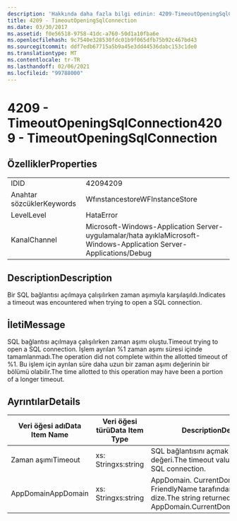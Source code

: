 ```yaml
---
description: 'Hakkında daha fazla bilgi edinin: 4209-TimeoutOpeningSqlConnection'
title: 4209 - TimeoutOpeningSqlConnection
ms.date: 03/30/2017
ms.assetid: f0e56518-9758-41dc-a760-50d1a10fba6e
ms.openlocfilehash: 9c7540e328530fdc01b9f065dfb75b92c467bd43
ms.sourcegitcommit: ddf7edb67715a5b9a45e3dd44536dabc153c1de0
ms.translationtype: MT
ms.contentlocale: tr-TR
ms.lasthandoff: 02/06/2021
ms.locfileid: "99788000"
---
```

# <a name="4209---timeoutopeningsqlconnection"></a><span data-ttu-id="03bc3-103">4209 - TimeoutOpeningSqlConnection</span><span class="sxs-lookup"><span data-stu-id="03bc3-103">4209 - TimeoutOpeningSqlConnection</span></span>

## <a name="properties"></a><span data-ttu-id="03bc3-104">Özellikler</span><span class="sxs-lookup"><span data-stu-id="03bc3-104">Properties</span></span>  
  
|||  
|-|-|  
|<span data-ttu-id="03bc3-105">ID</span><span class="sxs-lookup"><span data-stu-id="03bc3-105">ID</span></span>|<span data-ttu-id="03bc3-106">4209</span><span class="sxs-lookup"><span data-stu-id="03bc3-106">4209</span></span>|  
|<span data-ttu-id="03bc3-107">Anahtar sözcükler</span><span class="sxs-lookup"><span data-stu-id="03bc3-107">Keywords</span></span>|<span data-ttu-id="03bc3-108">Wfınstancestore</span><span class="sxs-lookup"><span data-stu-id="03bc3-108">WFInstanceStore</span></span>|  
|<span data-ttu-id="03bc3-109">Level</span><span class="sxs-lookup"><span data-stu-id="03bc3-109">Level</span></span>|<span data-ttu-id="03bc3-110">Hata</span><span class="sxs-lookup"><span data-stu-id="03bc3-110">Error</span></span>|  
|<span data-ttu-id="03bc3-111">Kanal</span><span class="sxs-lookup"><span data-stu-id="03bc3-111">Channel</span></span>|<span data-ttu-id="03bc3-112">Microsoft-Windows-Application Server-uygulamalar/hata ayıkla</span><span class="sxs-lookup"><span data-stu-id="03bc3-112">Microsoft-Windows-Application Server-Applications/Debug</span></span>|  
  
## <a name="description"></a><span data-ttu-id="03bc3-113">Description</span><span class="sxs-lookup"><span data-stu-id="03bc3-113">Description</span></span>  

 <span data-ttu-id="03bc3-114">Bir SQL bağlantısı açılmaya çalışılırken zaman aşımıyla karşılaşıldı.</span><span class="sxs-lookup"><span data-stu-id="03bc3-114">Indicates a timeout was encountered when trying to open a SQL connection.</span></span>  
  
## <a name="message"></a><span data-ttu-id="03bc3-115">İleti</span><span class="sxs-lookup"><span data-stu-id="03bc3-115">Message</span></span>  

 <span data-ttu-id="03bc3-116">SQL bağlantısı açılmaya çalışılırken zaman aşımı oluştu.</span><span class="sxs-lookup"><span data-stu-id="03bc3-116">Timeout trying to open a SQL connection.</span></span> <span data-ttu-id="03bc3-117">İşlem ayrılan %1 zaman aşımı süresi içinde tamamlanmadı.</span><span class="sxs-lookup"><span data-stu-id="03bc3-117">The operation did not complete within the allotted timeout of %1.</span></span> <span data-ttu-id="03bc3-118">Bu işlem için ayrılan süre daha uzun bir zaman aşımı değerinin bir bölümü olabilir.</span><span class="sxs-lookup"><span data-stu-id="03bc3-118">The time allotted to this operation may have been a portion of a longer timeout.</span></span>  
  
## <a name="details"></a><span data-ttu-id="03bc3-119">Ayrıntılar</span><span class="sxs-lookup"><span data-stu-id="03bc3-119">Details</span></span>  
  
|<span data-ttu-id="03bc3-120">Veri öğesi adı</span><span class="sxs-lookup"><span data-stu-id="03bc3-120">Data Item Name</span></span>|<span data-ttu-id="03bc3-121">Veri öğesi türü</span><span class="sxs-lookup"><span data-stu-id="03bc3-121">Data Item Type</span></span>|<span data-ttu-id="03bc3-122">Description</span><span class="sxs-lookup"><span data-stu-id="03bc3-122">Description</span></span>|  
|--------------------|--------------------|-----------------|  
|<span data-ttu-id="03bc3-123">Zaman aşımı</span><span class="sxs-lookup"><span data-stu-id="03bc3-123">Timeout</span></span>|<span data-ttu-id="03bc3-124">xs: String</span><span class="sxs-lookup"><span data-stu-id="03bc3-124">xs:string</span></span>|<span data-ttu-id="03bc3-125">SQL bağlantısını açmak için zaman aşımı değeri.</span><span class="sxs-lookup"><span data-stu-id="03bc3-125">The timeout value for opening the SQL connection.</span></span>|  
|<span data-ttu-id="03bc3-126">AppDomain</span><span class="sxs-lookup"><span data-stu-id="03bc3-126">AppDomain</span></span>|<span data-ttu-id="03bc3-127">xs: String</span><span class="sxs-lookup"><span data-stu-id="03bc3-127">xs:string</span></span>|<span data-ttu-id="03bc3-128">AppDomain. CurrentDomain. FriendlyName tarafından döndürülen dize.</span><span class="sxs-lookup"><span data-stu-id="03bc3-128">The string returned by AppDomain.CurrentDomain.FriendlyName.</span></span>|
